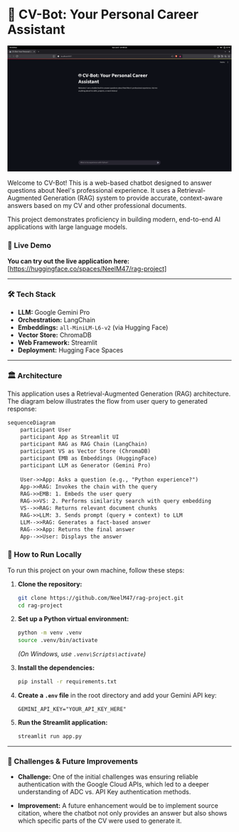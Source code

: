 # 🤖 CV-Bot: Your Personal Career Assistant

![CV-Bot Screenshot](https://github.com/NeelM47/rag-project/blob/main/assets/cv-bot-screenshot.png?raw=true)

Welcome to CV-Bot! This is a web-based chatbot designed to answer questions about Neel's professional experience. It uses a Retrieval-Augmented Generation (RAG) system to provide accurate, context-aware answers based on my CV and other professional documents.

This project demonstrates proficiency in building modern, end-to-end AI applications with large language models.

### 🔗 Live Demo

**You can try out the live application here:** [https://huggingface.co/spaces/NeelM47/rag-project]

---

### 🛠️ Tech Stack

- **LLM:** Google Gemini Pro
- **Orchestration:** LangChain
- **Embeddings:** `all-MiniLM-L6-v2` (via Hugging Face)
- **Vector Store:** ChromaDB
- **Web Framework:** Streamlit
- **Deployment:** Hugging Face Spaces

---

### 🏛️ Architecture

This application uses a Retrieval-Augmented Generation (RAG) architecture. The diagram below illustrates the flow from user query to generated response:

```mermaid
sequenceDiagram
    participant User
    participant App as Streamlit UI
    participant RAG as RAG Chain (LangChain)
    participant VS as Vector Store (ChromaDB)
    participant EMB as Embeddings (HuggingFace)
    participant LLM as Generator (Gemini Pro)

    User->>App: Asks a question (e.g., "Python experience?")
    App->>RAG: Invokes the chain with the query
    RAG->>EMB: 1. Embeds the user query
    RAG->>VS: 2. Performs similarity search with query embedding
    VS-->>RAG: Returns relevant document chunks
    RAG->>LLM: 3. Sends prompt (query + context) to LLM
    LLM-->>RAG: Generates a fact-based answer
    RAG-->>App: Returns the final answer
    App-->>User: Displays the answer
```

### 🚀 How to Run Locally

To run this project on your own machine, follow these steps:

1.  **Clone the repository:**
    ```bash
    git clone https://github.com/NeelM47/rag-project.git
    cd rag-project
    ```

2.  **Set up a Python virtual environment:**
    ```bash
    python -m venv .venv
    source .venv/bin/activate
    ```
    *(On Windows, use `.venv\Scripts\activate`)*

3.  **Install the dependencies:**
    ```bash
    pip install -r requirements.txt
    ```

4.  **Create a `.env` file** in the root directory and add your Gemini API key:
    ```
    GEMINI_API_KEY="YOUR_API_KEY_HERE"
    ```

5.  **Run the Streamlit application:**
    ```bash
    streamlit run app.py
    ```

---

### 🧠 Challenges & Future Improvements

- **Challenge:** One of the initial challenges was ensuring reliable authentication with the Google Cloud APIs, which led to a deeper understanding of ADC vs. API Key authentication methods.

- **Improvement:** A future enhancement would be to implement source citation, where the chatbot not only provides an answer but also shows which specific parts of the CV were used to generate it.
